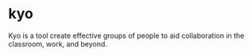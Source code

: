 # kyo
Kyo is a tool create effective groups of people to aid collaboration in the classroom, work, and beyond.
